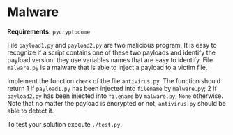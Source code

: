 # Malware

**Requirements:** `pycryptodome`

File `payload1.py` and `payload2.py` are two malicious program. It is easy to
recognize if a script contains one of these two payloads and identify the
payload version: they use variables names that are easy to identify.  File
`malware.py` is a malware that is able to inject a payload to a victim file.

Implement the function `check` of the file `antivirus.py`. The function should
return 1 if `payload1.py` has been injected into `filename` by `malware.py`; 2
if `payload2.py` has been injected into `filename` by `malware.py`; `None`
otherwise. Note that no matter the payload is encrypted or not, `antivirus.py`
should be able to detect it.

To test your solution execute `./test.py`.
